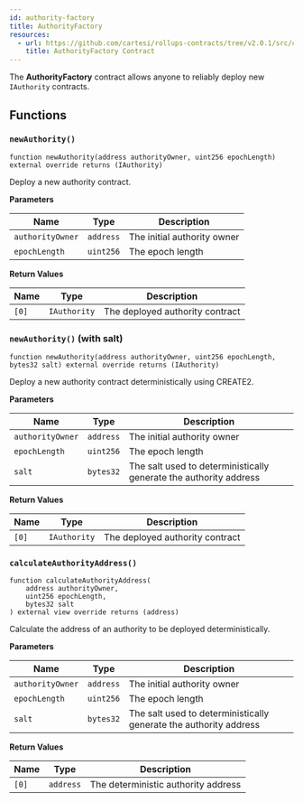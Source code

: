 ```yaml
---
id: authority-factory
title: AuthorityFactory
resources:
  - url: https://github.com/cartesi/rollups-contracts/tree/v2.0.1/src/consensus/authority/AuthorityFactory.sol
    title: AuthorityFactory Contract
---
```


The **AuthorityFactory** contract allows anyone to reliably deploy new `IAuthority` contracts.

## Functions

### `newAuthority()`

```solidity
function newAuthority(address authorityOwner, uint256 epochLength) external override returns (IAuthority)
```

Deploy a new authority contract.

**Parameters**

| Name | Type | Description |
|------|------|-------------|
| `authorityOwner` | `address` | The initial authority owner |
| `epochLength` | `uint256` | The epoch length |

**Return Values**

| Name | Type | Description |
|------|------|-------------|
| `[0]` | `IAuthority` | The deployed authority contract |

### `newAuthority()` (with salt)

```solidity
function newAuthority(address authorityOwner, uint256 epochLength, bytes32 salt) external override returns (IAuthority)
```

Deploy a new authority contract deterministically using CREATE2.

**Parameters**

| Name | Type | Description |
|------|------|-------------|
| `authorityOwner` | `address` | The initial authority owner |
| `epochLength` | `uint256` | The epoch length |
| `salt` | `bytes32` | The salt used to deterministically generate the authority address |

**Return Values**

| Name | Type | Description |
|------|------|-------------|
| `[0]` | `IAuthority` | The deployed authority contract |

### `calculateAuthorityAddress()`

```solidity
function calculateAuthorityAddress(
    address authorityOwner,
    uint256 epochLength,
    bytes32 salt
) external view override returns (address)
```

Calculate the address of an authority to be deployed deterministically.

**Parameters**

| Name | Type | Description |
|------|------|-------------|
| `authorityOwner` | `address` | The initial authority owner |
| `epochLength` | `uint256` | The epoch length |
| `salt` | `bytes32` | The salt used to deterministically generate the authority address |

**Return Values**

| Name | Type | Description |
|------|------|-------------|
| `[0]` | `address` | The deterministic authority address | 